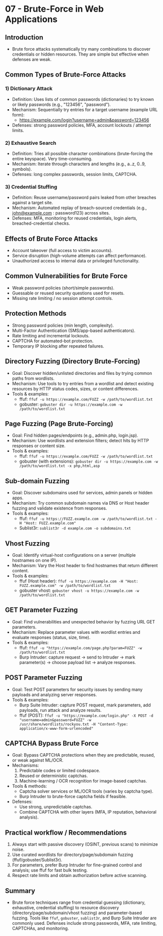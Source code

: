 # 07 - Brute-Force in Web Applications

## Introduction
- Brute force attacks systematically try many combinations to discover credentials or hidden resources. They are simple but effective when defenses are weak.

## Common Types of Brute-Force Attacks

### 1) Dictionary Attack
- Definition: Uses lists of common passwords (dictionaries) to try known or likely passwords (e.g., "123456", "password").
- Mechanism: Sequentially try entries for a target username (example URL form):
	- https://example.com/login?username=admin&password=123456
- Defenses: strong password policies, MFA, account lockouts / attempt limits.

### 2) Exhaustive Search
- Definition: Tries all possible character combinations (brute-forcing the entire keyspace). Very time-consuming.
- Mechanism: Iterate through characters and lengths (e.g., a..z, 0..9, symbols).
- Defenses: long complex passwords, session limits, CAPTCHA.

### 3) Credential Stuffing
- Definition: Reuse username/password pairs leaked from other breaches against a target site.
- Mechanism: Automated replay of breach-sourced credentials (e.g., john@example.com : password123) across sites.
- Defenses: MFA, monitoring for reused credentials, login alerts, breached-credential checks.

## Effects of Brute Force Attacks
- Account takeover (full access to victim accounts).
- Service disruption (high-volume attempts can affect performance).
- Unauthorized access to internal data or privileged functionality.

## Common Vulnerabilities for Brute Force
- Weak password policies (short/simple passwords).
- Guessable or reused security questions used for resets.
- Missing rate limiting / no session attempt controls.

## Protection Methods
- Strong password policies (min length, complexity).
- Multi-Factor Authentication (SMS/app-based authenticators).
- Rate limiting and incremental lockouts.
- CAPTCHA for automated-bot protection.
- Temporary IP blocking after repeated failures.

## Directory Fuzzing (Directory Brute-Forcing)
- Goal: Discover hidden/unlisted directories and files by trying common paths from wordlists.
- Mechanism: Use tools to try entries from a wordlist and detect existing resources by HTTP status codes, sizes, or content differences.
- Tools & examples:
	- ffuf: `ffuf -u https://example.com/FUZZ -w /path/to/wordlist.txt`
	- gobuster: `gobuster dir -u https://example.com -w /path/to/wordlist.txt`

## Page Fuzzing (Page Brute-Forcing)
- Goal: Find hidden pages/endpoints (e.g., admin.php, login.jsp).
- Mechanism: Use wordlists and extension filters; detect hits by HTTP responses or content size.
- Tools & examples:
	- ffuf: `ffuf -u https://example.com/FUZZ -w /path/to/wordlist.txt`
	- gobuster (with extensions): `gobuster dir -u https://example.com -w /path/to/wordlist.txt -x php,html,asp`

## Sub-domain Fuzzing
- Goal: Discover subdomains used for services, admin panels or hidden apps.
- Mechanism: Try common subdomain names via DNS or Host header fuzzing and validate existence from responses.
- Tools & examples:
	- ffuf: `ffuf -u https://FUZZ.example.com -w /path/to/wordlist.txt -H "Host: FUZZ.example.com"`
	- Sublist3r: `sublist3r -d example.com -o subdomains.txt`

## Vhost Fuzzing
- Goal: Identify virtual-host configurations on a server (multiple hostnames on one IP).
- Mechanism: Vary the Host header to find hostnames that return different content.
- Tools & examples:
	- ffuf (Host header): `ffuf -u https://example.com -H "Host: FUZZ.example.com" -w /path/to/wordlist.txt`
	- gobuster vhost: `gobuster vhost -u https://example.com -w /path/to/wordlist.txt`

## GET Parameter Fuzzing
- Goal: Find vulnerabilities and unexpected behavior by fuzzing URL GET parameters.
- Mechanism: Replace parameter values with wordlist entries and evaluate responses (status, size, time).
- Tools & examples:
	- ffuf: `ffuf -u "https://example.com/page.php?param=FUZZ" -w /path/to/wordlist.txt`
	- Burp Intruder: capture request → send to Intruder → mark parameter(s) → choose payload list → analyze responses.

## POST Parameter Fuzzing
- Goal: Test POST parameters for security issues by sending many payloads and analyzing server responses.
- Tools & examples:
	- Burp Suite Intruder: capture POST request, mark parameters, add payloads, run attack and analyze results.
	- ffuf (POST): `ffuf -u "https://example.com/login.php" -X POST -d "username=admin&password=FUZZ" -w /usr/share/wordlists/rockyou.txt -H "Content-Type: application/x-www-form-urlencoded"`

## CAPTCHA Bypass Brute Force
- Goal: Bypass CAPTCHA protections when they are predictable, reused, or weak against ML/OCR.
- Mechanisms:
	1. Predictable codes or limited codespace.
	2. Reused or deterministic captchas.
	3. Machine-learning / OCR recognition for image-based captchas.
- Tools & methods:
	- Captcha solver services or ML/OCR tools (varies by captcha type).
	- Burp Intruder to brute-force captcha fields if feasible.
- Defenses:
	- Use strong, unpredictable captchas.
	- Combine CAPTCHA with other layers (MFA, IP reputation, behavioral analysis).

## Practical workflow / Recommendations
1. Always start with passive discovery (OSINT, previous scans) to minimize noise.
2. Use curated wordlists for directory/page/subdomain fuzzing (ffuf/gobuster/Sublist3r).
3. For parameters, prefer Burp Intruder for fine-grained control and analysis; use ffuf for fast bulk testing.
4. Respect rate limits and obtain authorization before active scanning.

## Summary
- Brute force techniques range from credential guessing (dictionary, exhaustive, credential stuffing) to resource discovery (directory/page/subdomain/vhost fuzzing) and parameter-based fuzzing. Tools like `ffuf`, `gobuster`, `sublist3r`, and Burp Suite Intruder are commonly used. Defenses include strong passwords, MFA, rate limiting, CAPTCHAs, and monitoring.


